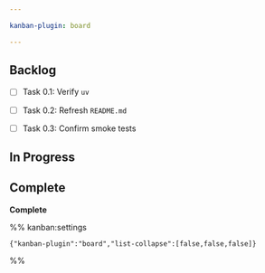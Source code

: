 ```yaml
---

kanban-plugin: board

---
```


## Backlog

- [ ] Task 0.1: Verify `uv`
- [ ] Task 0.2: Refresh `README.md`
- [ ] Task 0.3: Confirm smoke tests


## In Progress



## Complete

**Complete**




%% kanban:settings
```
{"kanban-plugin":"board","list-collapse":[false,false,false]}
```
%%
